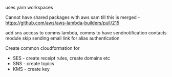 uses yarn workspaces

Cannot have shared packages with aws sam till this is merged - https://github.com/aws/aws-lambda-builders/pull/215

add sns access to comms lambda, comms to have sendnotification
contacts module
skip sending email link for alias authentication

Create common cloudformation for

- SES - create receipt rules, create domains etc
- SNS - create topics
- KMS - create key
